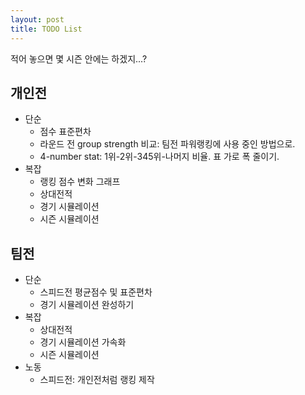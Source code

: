 ```yaml
---
layout: post
title: TODO List
---
```


적어 놓으면 몇 시즌 안에는 하겠지...?

## 개인전

* 단순
    * 점수 표준편차
    * 라운드 전 group strength 비교: 팀전 파워랭킹에 사용 중인 방법으로. 
    * 4-number stat: 1위-2위-345위-나머지 비율. 표 가로 폭 줄이기.
* 복잡
    * 랭킹 점수 변화 그래프
    * 상대전적
    * 경기 시뮬레이션
    * 시즌 시뮬레이션

## 팀전

* 단순
    * 스피드전 평균점수 및 표준편차
    * 경기 시뮬레이션 완성하기
* 복잡
    * 상대전적
    * 경기 시뮬레이션 가속화
    * 시즌 시뮬레이션
* 노동
    * 스피드전: 개인전처럼 랭킹 제작

